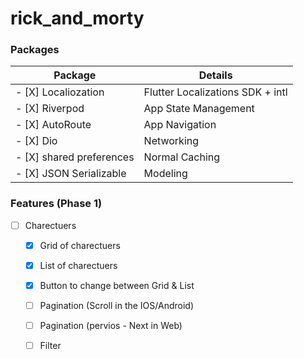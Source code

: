 # rick_and_morty

### Packages
| Package                   | Details                          |
|---------------------------|----------------------------------|
| - [X]  Localiozation      | Flutter Localizations SDK + intl | 
| - [X]  Riverpod           | App State Management             |
| - [X]  AutoRoute          | App Navigation                   |
| - [X]  Dio                | Networking                       |
| - [X]  shared preferences | Normal Caching                   |
| - [X]  JSON Serializable  | Modeling                         |

### Features (Phase 1)
- [ ] Charectuers
    - [X] Grid of charectuers
    - [X] List of charectuers
    - [X] Button to change between Grid & List
    - [ ] Pagination (Scroll in the IOS/Android)
    - [ ] Pagination (pervios - Next in Web)
    - [ ] Filter

